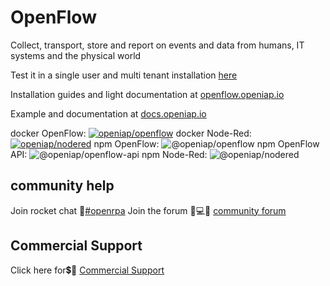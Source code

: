 # OpenFlow
Collect, transport, store and report on events and data from humans, IT systems and the physical world

Test it in a single user and multi tenant installation [here](https://app.openiap.io/)

Installation guides and light documentation at [openflow.openiap.io](https://openflow.openiap.io/) 

Example and documentation at [docs.openiap.io](https://docs.openiap.io)

docker OpenFlow: [![openiap/openflow](https://img.shields.io/docker/pulls/openiap/openflow?style=social)](https://hub.docker.com/r/openiap/openflow)
docker Node-Red: [![openiap/nodered](https://img.shields.io/docker/pulls/openiap/nodered?style=social)](https://hub.docker.com/r/openiap/nodered)
npm OpenFlow: ![@openiap/openflow](https://badges.weareopensource.me:/npm/dt/@openiap/openflow?style=social)
npm OpenFlow API: ![@openiap/openflow-api](https://badges.weareopensource.me:/npm/dt/@openiap/openflow-api?style=social)
npm Node-Red: ![@openiap/nodered](https://badges.weareopensource.me:/npm/dt/@openiap/nodered?style=social)

## **community help**
Join rocket chat 💬[#openrpa](https://rocket.openiap.io/)
Join the forum 🤷💻🤦 [community forum](https://bb.openiap.io/)

## **Commercial Support**
Click here for💲🤷 [Commercial Support](https://openiap.io/)